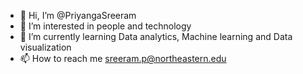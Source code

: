 - 👋 Hi, I’m @PriyangaSreeram
- 👀 I’m interested in people and technology
- 🌱 I’m currently learning Data analytics, Machine learning and Data visualization
- 📫 How to reach me sreeram.p@northeastern.edu
